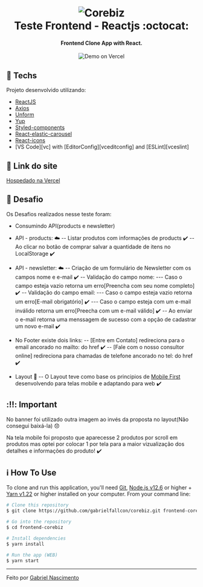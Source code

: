<h1 align="center">
    <img alt="Corebiz" src="https://www.corebiz.ag/wp-content/uploads/2020/06/logo-corebiz-global.svg" />
    <br>
    Teste Frontend - Reactjs :octocat:
</h1>

<h4 align="center">
  Frontend Clone App with React.
</h4>


<p align="center">
  <img alt="Demo on Vercel" src="https://res.cloudinary.com/https-github-com-gabrielfallcon/image/upload/v1597502297/corebiz_apmpcd.gif">
</p>

## :rocket: Techs

Projeto desenvolvido utilizando:

-  [ReactJS](https://reactjs.org)
-  [Axios](https://github.com/axios/axios)
-  [Unform](https://unform.dev)
-  [Yup](https://github.com/jquense/yup)
-  [Styled-components](https://www.styled-components.com)
-  [React-elastic-carousel](https://www.npmjs.com/package/react-elastic-carousel)
-  [React-icons](https://react-icons.github.io/react-icons)
-  [VS Code][vc] with [EditorConfig][vceditconfig] and [ESLint][vceslint]

## :link: Link do site 
  [Hospedado na Vercel](https://corebiz.vercel.app/)

## :rocket: Desafio

Os Desafios realizados nesse teste foram:

-  Consumindo API(products e newsletter)

-  API - products: :cloud:
--  Listar produtos com informações de products :heavy_check_mark:
--  Ao clicar no botão de comprar salvar a quantidade de itens no LocalStorage :heavy_check_mark:

-  API - newsletter: :cloud:
--  Criação de um formulário de Newsletter com os campos nome e e-mail :heavy_check_mark:
--  Validação do campo nome:
---  Caso o campo esteja vazio retorna um erro[Preencha com seu nome completo] :heavy_check_mark:
--  Validação do campo email: 
---  Caso o campo esteja vazio retorna um erro[E-mail obrigatório] :heavy_check_mark:
---  Caso o campo esteja com um e-mail inválido retorna um erro[Preecha com um e-mail válido]  :heavy_check_mark: 
--  Ao enviar o e-mail retorna uma menssagem de sucesso com a opção de cadastrar um novo e-mail :heavy_check_mark:

-  No Footer existe dois links:
--  [Entre em Contato] redireciona para o email ancorado no mailto: do href :heavy_check_mark:
--  [Fale com o nosso consultor online] redireciona para chamadas de telefone ancorado no tel: do href :heavy_check_mark:

-  Layout :art:
--  O Layout teve como base os principios de [Mobile First](https://www.hostgator.com.br/blog/mobile-first-o-que-e/) desenvolvendo para telas mobile e adaptando para web :heavy_check_mark:


## ::bangbang:: Important

No banner foi utilizado outra imagem ao invés da proposta no layout(Não consegui baixá-la) :disappointed:

Na tela mobile foi proposto que aparecesse 2 produtos por scroll em produtos mas optei por
colocar 1 por tela para a maior vizualização dos detalhes e informações do produto! :heavy_check_mark:

## :information_source: How To Use

To clone and run this application, you'll need [Git](https://git-scm.com), [Node.js v12.6][nodejs] or higher + [Yarn v1.22][yarn] or higher installed on your computer. From your command line:

```bash
# Clone this repository
$ git clone https://github.com/gabrielfallcon/corebiz.git frontend-corebiz

# Go into the repository
$ cd frontend-corebiz

# Install dependencies
$ yarn install

# Run the app (WEB)
$ yarn start
```
---

Feito por [Gabriel Nascimento](https://www.linkedin.com/in/frontgabriel/)

[nodejs]: https://nodejs.org/
[yarn]: https://yarnpkg.com/
